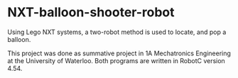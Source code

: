 # NXT-balloon-shooter-robot
Using Lego NXT systems, a two-robot method is used to locate, and pop a balloon.

This project was done as summative project in 1A Mechatronics Engineering at the University of Waterloo.
Both programs are written in RobotC version 4.54.
